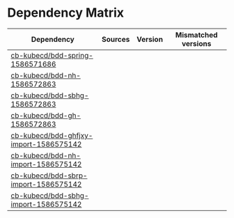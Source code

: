 # Dependency Matrix

Dependency | Sources | Version | Mismatched versions
---------- | ------- | ------- | -------------------
[cb-kubecd/bdd-spring-1586571686](https://github.com/cb-kubecd/bdd-spring-1586571686.git) |  | []() | 
[cb-kubecd/bdd-nh-1586572863](https://github.com/cb-kubecd/bdd-nh-1586572863.git) |  | []() | 
[cb-kubecd/bdd-sbhg-1586572863](https://github.com/cb-kubecd/bdd-sbhg-1586572863.git) |  | []() | 
[cb-kubecd/bdd-gh-1586572863](https://github.com/cb-kubecd/bdd-gh-1586572863.git) |  | []() | 
[cb-kubecd/bdd-ghfjxy-import-1586575142](https://github.com/cb-kubecd/bdd-ghfjxy-import-1586575142.git) |  | []() | 
[cb-kubecd/bdd-nh-import-1586575142](https://github.com/cb-kubecd/bdd-nh-import-1586575142.git) |  | []() | 
[cb-kubecd/bdd-sbrp-import-1586575142](https://github.com/cb-kubecd/bdd-sbrp-import-1586575142.git) |  | []() | 
[cb-kubecd/bdd-sbhg-import-1586575142](https://github.com/cb-kubecd/bdd-sbhg-import-1586575142.git) |  | []() | 
